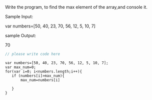 Write the program, to find the max element of the array,and console it.

Sample Input:

var numbers=[50, 40, 23, 70, 56, 12, 5, 10, 7]

sample Output:

70


```javascript
// please write code here
```

```solution
var numbers=[50, 40, 23, 70, 56, 12, 5, 10, 7];
var max_num=0;
for(var i=0; i<numbers.length;i++){
   if (numbers[i]>max_num){
       max_num=numbers[i]
 
   }
}

```